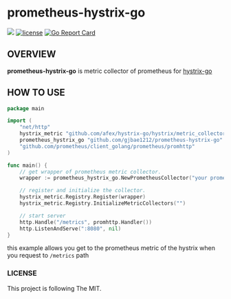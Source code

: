 # prometheus-hystrix-go

<p align="left">
<a href="https://hits.seeyoufarm.com"/><img src="https://hits.seeyoufarm.com/api/count/incr/badge.svg?url=https%3A%2F%2Fgithub.com%2Fgjbae1212%2Fprometheus-hystrix-go"/></a>
<a href="/LICENSE"><img src="https://img.shields.io/badge/license-MIT-GREEN.svg" alt="license" /></a>
<a href="https://goreportcard.com/report/github.com/gjbae1212/prometheus-hystrix-go"><img src="https://goreportcard.com/badge/github.com/gjbae1212/prometheus-hystrix-go" alt="Go Report Card" /></a> 
</p>

## OVERVIEW
**prometheus-hystrix-go** is metric collector of prometheus for [hystrix-go](https://github.com/afex/hystrix-go)

## HOW TO USE
```go
package main

import (
	"net/http"
	hystrix_metric "github.com/afex/hystrix-go/hystrix/metric_collector"
	prometheus_hystrix_go "github.com/gjbae1212/prometheus-hystrix-go"
	"github.com/prometheus/client_golang/prometheus/promhttp"
)

func main() {
    // get wrapper of prometheus metric collector.
	wrapper := prometheus_hystrix_go.NewPrometheusCollector("your prometheus namespace", "your prometheus subsystem")

	// register and initialize the collector.
	hystrix_metric.Registry.Register(wrapper)
	hystrix_metric.Registry.InitializeMetricCollectors("")

	// start server
	http.Handle("/metrics", promhttp.Handler())
	http.ListenAndServe(":8080", nil)
}
```
this example allows you get to the prometheus metric of the hystrix when you request to `/metrics` path  


### LICENSE
This project is following The MIT.
